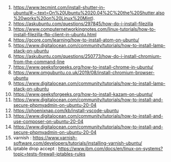 1. https://www.tecmint.com/install-shutter-in-ubuntu/#:~:text=On%20Ubuntu%2020.04%2C%20the%20Shutter,also%20works%20on%20Linux%20Mint).
2. https://askubuntu.com/questions/297845/how-do-i-install-filezilla
3. https://www.computernetworkingnotes.com/linux-tutorials/how-to-install-filezilla-ftp-client-in-ubuntu.html
4. https://gcore.com/learning/how-to-install-atom-on-ubuntu/
5. https://www.digitalocean.com/community/tutorials/how-to-install-lamp-stack-on-ubuntu
6. https://askubuntu.com/questions/250773/how-do-i-install-chromium-from-the-command-line
7. https://www.geeksforgeeks.org/how-to-install-chrome-in-ubuntu/
8. https://www.omgubuntu.co.uk/2019/08/install-chromium-browser-ubuntu
9. https://www.digitalocean.com/community/tutorials/how-to-install-lamp-stack-on-ubuntu
10. https://www.geeksforgeeks.org/how-to-install-kazam-on-ubuntu/
11. https://www.digitalocean.com/community/tutorials/how-to-install-and-secure-phpmyadmin-on-ubuntu-20-04
12. https://phoenixnap.com/kb/install-vscode-ubuntu
13. https://www.digitalocean.com/community/tutorials/how-to-install-and-use-composer-on-ubuntu-20-04
14. https://www.digitalocean.com/community/tutorials/how-to-install-and-secure-phpmyadmin-on-ubuntu-20-04
15. varnish : https://www.varnish-software.com/developers/tutorials/installing-varnish-ubuntu/
16. iptable drop accept : https://www.ibm.com/docs/en/linux-on-systems?topic=tests-firewall-iptables-rules

